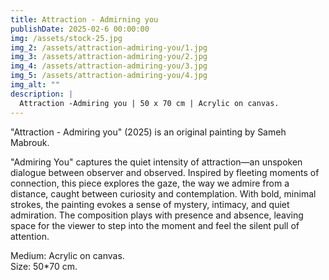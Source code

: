 ```yaml
---
title: Attraction - Admirning you
publishDate: 2025-02-6 00:00:00
img: /assets/stock-25.jpg
img_2: /assets/attraction-admiring-you/1.jpg
img_3: /assets/attraction-admiring-you/2.jpg
img_4: /assets/attraction-admiring-you/3.jpg
img_5: /assets/attraction-admiring-you/4.jpg
img_alt: ""
description: | 
  Attraction -Admiring you | 50 x 70 cm | Acrylic on canvas.
---
```


"Attraction - Admiring you" (2025) is an original painting by Sameh Mabrouk.

"Admiring You" captures the quiet intensity of attraction—an unspoken dialogue between observer and observed. Inspired by fleeting moments of connection, this piece explores the gaze, the way we admire from a distance, caught between curiosity and contemplation. With bold, minimal strokes, the painting evokes a sense of mystery, intimacy, and quiet admiration. The composition plays with presence and absence, leaving space for the viewer to step into the moment and feel the silent pull of attention.

Medium: Acrylic on canvas.\
Size: 50*70 cm.